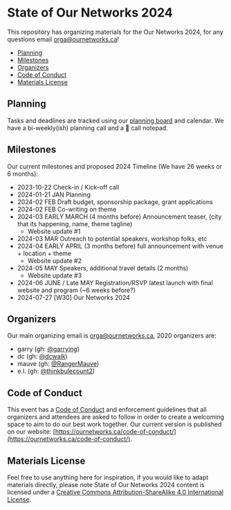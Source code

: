 # State of Our Networks 2024

This repository has organizing materials for the Our Networks 2024, for any questions email orga@ournetworks.ca!

- [Planning](#planning)
- [Milestones](#milestones)
- [Organizers](#organizers)
- [Code of Conduct](#code-of-conduct)
- [Materials License](#materials-license)



## Planning

Tasks and deadlines are tracked using our [planning board](https://github.com/orgs/ournetworks/projects/1/views/1) and calendar. We have a bi-weekly(ish) planning call and a 📓 call notepad.

## Milestones

Our current milestones and proposed 2024 Timeline (We have 26 weeks or 6 months):

- 2023-10-22 Check-in / Kick-off call
- 2024-01-21 JAN Planning
- 2024-02 FEB Draft budget, sponsorship package, grant applications
- 2024-02 FEB Co-writing on theme
- 2024-03 EARLY MARCH (4 months before) Announcement teaser, (city that its happening, name, theme tagline)
  - Website update #1
- 2024-03 MAR Outreach to potential speakers, workshop folks, etc
- 2024-04 EARLY APRIL (3 months before) full announcement with venue + location + theme
    - Website update #2
- 2024-05 MAY Speakers, additional travel details (2 months)
    - Website update #3
- 2024-06 JUNE / Late MAY Registration/RSVP latest launch with final website and program (~6 weeks before?)
- 2024-07-27 [W30] Our Networks 2024


## Organizers

Our main organizing email is orga@ournetworks.ca, 2020 organizers are:

- garry (gh: [@garrying](https://github.com/garrying))
- dc (gh: [@dcwalk](https://github.com/dcwalk))
- mauve (gh: [@RangerMauve](https://github.com/RangerMauve))
- e.l. (gh: [@thinkbulecount2](https://github.com/thinkbulecount2))


## Code of Conduct

This event has a [Code of Conduct](https://github.com/ournetworks/ournetworks.ca/blob/main/code-of-conduct.md) and enforcement guidelines that all organizers and attendees are asked to follow in order to create a welcoming space to aim to do our best work together. Our current version is published on our website: [https://ournetworks.ca/code-of-conduct/](https://ournetworks.ca/code-of-conduct/).


## Materials License

Feel free to use anything here for inspiration, if you would like to adapt materials directly, please note <span xmlns:dct="http://purl.org/dc/terms/" property="dct:title">State of Our Networks 2024</span> content is licensed under a <a rel="license" href="http://creativecommons.org/licenses/by-sa/4.0/">Creative Commons Attribution-ShareAlike 4.0 International License</a>.
